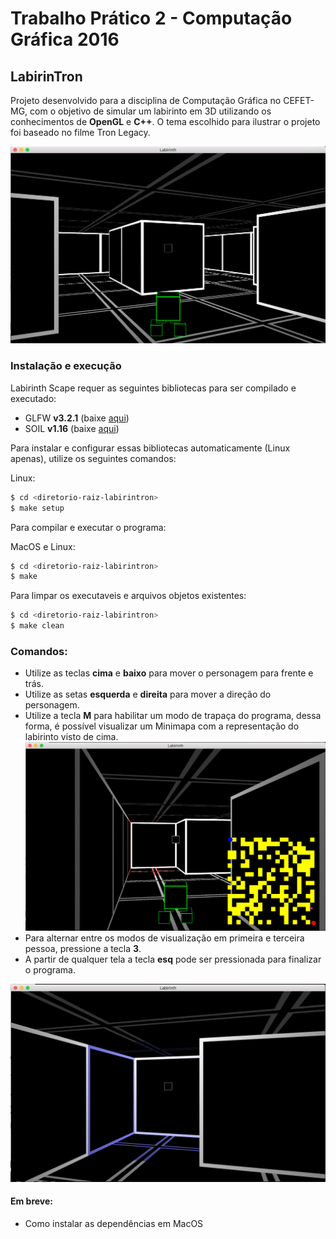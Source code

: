 # Trabalho Prático 2 - Computação Gráfica 2016

## LabirinTron
Projeto desenvolvido para a disciplina de Computação Gráfica no CEFET-MG, com o objetivo de simular um labirinto em 3D utilizando os conhecimentos de **OpenGL** e **C++**. O tema escolhido para ilustrar o projeto foi baseado no filme Tron Legacy.

![alt Demo](https://raw.githubusercontent.com/caiubi/LabirinTron/master/Print1.png)

### Instalação e execução

Labirinth Scape requer as seguintes bibliotecas para ser compilado e executado:
* GLFW **v3.2.1** (baixe [aqui](http://www.glfw.org/download.html))
* SOIL **v1.16** (baixe [aqui](http://www.lonesock.net/soil.html))

Para instalar e configurar essas bibliotecas automaticamente (Linux apenas), utilize os seguintes comandos:

Linux:
```sh
$ cd <diretorio-raiz-labirintron>
$ make setup
```

Para compilar e executar o programa:

MacOS e Linux:
```sh
$ cd <diretorio-raiz-labirintron>
$ make
```

Para limpar os executaveis e arquivos objetos existentes:
```sh
$ cd <diretorio-raiz-labirintron>
$ make clean
```

### Comandos:
* Utilize as teclas **cima** e **baixo** para mover o personagem para frente e trás.
* Utilize as setas **esquerda** e **direita** para mover a direção do personagem.
* Utilize a tecla **M** para habilitar um modo de trapaça do programa, dessa forma, é possível visualizar um Minimapa com a representação do labirinto visto de cima.
![alt Demo](https://raw.githubusercontent.com/caiubi/LabirinTron/master/Print2.png)
* Para alternar entre os modos de visualização em primeira e terceira pessoa, pressione a tecla **3**.
* A partir de qualquer tela a tecla **esq** pode ser pressionada para finalizar o programa.

![alt Demo](https://raw.githubusercontent.com/caiubi/LabirinTron/master/Print3.png)

#### Em breve:
* Como instalar as dependências em MacOS
